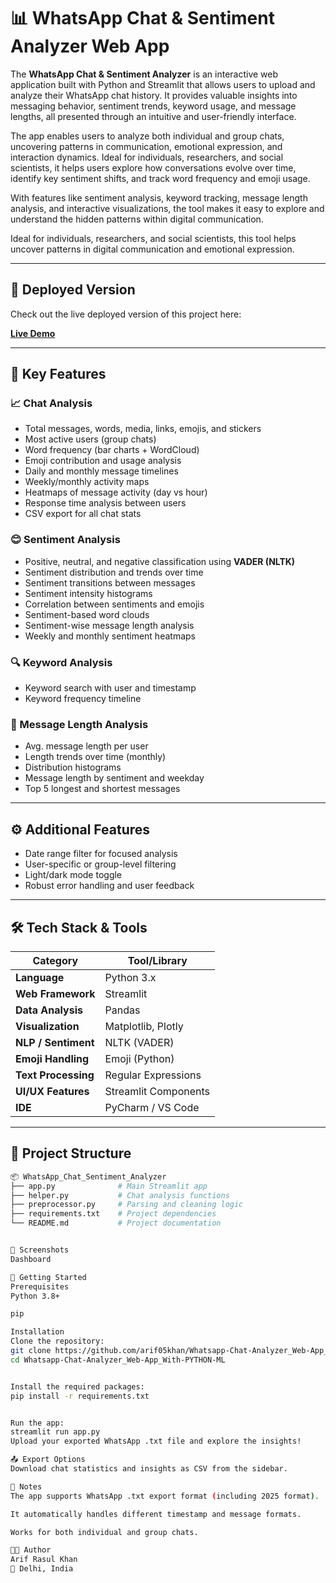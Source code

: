# 📊 WhatsApp Chat & Sentiment Analyzer Web App

The **WhatsApp Chat & Sentiment Analyzer** is an interactive web application built with Python and Streamlit that allows users to upload and analyze their WhatsApp chat history. It provides valuable insights into messaging behavior, sentiment trends, keyword usage, and message lengths, all presented through an intuitive and user-friendly interface.

The app enables users to analyze both individual and group chats, uncovering patterns in communication, emotional expression, and interaction dynamics. Ideal for individuals, researchers, and social scientists, it helps users explore how conversations evolve over time, identify key sentiment shifts, and track word frequency and emoji usage.

With features like sentiment analysis, keyword tracking, message length analysis, and interactive visualizations, the tool makes it easy to explore and understand the hidden patterns within digital communication.

Ideal for individuals, researchers, and social scientists, this tool helps uncover patterns in digital communication and emotional expression.

---

## 🚀 Deployed Version

Check out the live deployed version of this project here:

[**Live Demo**](https://whatsapp-chat-sentiment-analyzer-python-ml.streamlit.app/)

---

## 🚀 Key Features

### 📈 Chat Analysis
- Total messages, words, media, links, emojis, and stickers
- Most active users (group chats)
- Word frequency (bar charts + WordCloud)
- Emoji contribution and usage analysis
- Daily and monthly message timelines
- Weekly/monthly activity maps
- Heatmaps of message activity (day vs hour)
- Response time analysis between users
- CSV export for all chat stats

### 😊 Sentiment Analysis
- Positive, neutral, and negative classification using **VADER (NLTK)**
- Sentiment distribution and trends over time
- Sentiment transitions between messages
- Sentiment intensity histograms
- Correlation between sentiments and emojis
- Sentiment-based word clouds
- Sentiment-wise message length analysis
- Weekly and monthly sentiment heatmaps

### 🔍 Keyword Analysis
- Keyword search with user and timestamp
- Keyword frequency timeline

### 📝 Message Length Analysis
- Avg. message length per user
- Length trends over time (monthly)
- Distribution histograms
- Message length by sentiment and weekday
- Top 5 longest and shortest messages

---

## ⚙️ Additional Features
- Date range filter for focused analysis
- User-specific or group-level filtering
- Light/dark mode toggle
- Robust error handling and user feedback

---

## 🛠️ Tech Stack & Tools

| **Category**         | **Tool/Library**         |
|----------------------|--------------------------|
| **Language**         | Python 3.x               |
| **Web Framework**    | Streamlit                |
| **Data Analysis**    | Pandas                   |
| **Visualization**    | Matplotlib, Plotly       |
| **NLP / Sentiment**  | NLTK (VADER)             |
| **Emoji Handling**   | Emoji (Python)           |
| **Text Processing**  | Regular Expressions      |
| **UI/UX Features**   | Streamlit Components     |
| **IDE**              | PyCharm / VS Code        |

---

## 📂 Project Structure

```bash
📦 WhatsApp_Chat_Sentiment_Analyzer
├── app.py              # Main Streamlit app
├── helper.py           # Chat analysis functions
├── preprocessor.py     # Parsing and cleaning logic
├── requirements.txt    # Project dependencies
└── README.md           # Project documentation


📸 Screenshots
Dashboard

🚀 Getting Started
Prerequisites
Python 3.8+

pip

Installation
Clone the repository:
git clone https://github.com/arif05khan/Whatsapp-Chat-Analyzer_Web-App_With-PYTHON-ML.git
cd Whatsapp-Chat-Analyzer_Web-App_With-PYTHON-ML


Install the required packages:
pip install -r requirements.txt


Run the app:
streamlit run app.py
Upload your exported WhatsApp .txt file and explore the insights!

📤 Export Options
Download chat statistics and insights as CSV from the sidebar.

📌 Notes
The app supports WhatsApp .txt export format (including 2025 format).

It automatically handles different timestamp and message formats.

Works for both individual and group chats.

👨‍💻 Author
Arif Rasul Khan
📍 Delhi, India
